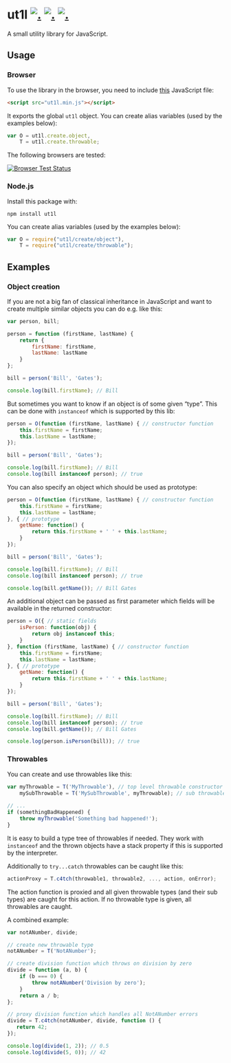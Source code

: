 ut1l [![.](https://badge.fury.io/js/ut1l.png)](http://badge.fury.io/js/ut1l) [![.](https://travis-ci.org/hhelwich/ut1l.png?branch=master)](https://travis-ci.org/hhelwich/ut1l) [![.](https://coveralls.io/repos/hhelwich/ut1l/badge.png?branch=master)](https://coveralls.io/r/hhelwich/ut1l?branch=master)
====

A small utility library for JavaScript.

Usage
-----

### Browser

To use the library in the browser, you need to include [this](https://raw.github.com/hhelwich/ut1l/master/dist/ut1l.min.js) JavaScript file:

```html
<script src="ut1l.min.js"></script>
```

It exports the global `ut1l` object. 
You can create alias variables (used by the examples below):

```javascript
var O = ut1l.create.object,
    T = ut1l.create.throwable;
```

The following browsers are tested:

[![Browser Test Status](https://saucelabs.com/browser-matrix/ut1l.svg)](https://saucelabs.com/u/ut1l)


### Node.js

Install this package with:

```
npm install ut1l
```

You can create alias variables (used by the examples below):

```javascript
var O = require("ut1l/create/object"),
    T = require("ut1l/create/throwable");
```


Examples
--------


### Object creation

If you are not a big fan of classical inheritance in JavaScript and want to create multiple similar objects you can do e.g. like this:

```javascript
var person, bill;

person = function (firstName, lastName) {
    return {
        firstName: firstName,
        lastName: lastName
    }
};

bill = person('Bill', 'Gates');

console.log(bill.firstName); // Bill
```

But sometimes you want to know if an object is of some given “type”. This can be done with `instanceof` which is supported by this lib:

```javascript
person = O(function (firstName, lastName) { // constructor function
    this.firstName = firstName;
    this.lastName = lastName;
});

bill = person('Bill', 'Gates');

console.log(bill.firstName); // Bill
console.log(bill instanceof person); // true
```

You can also specify an object which should be used as prototype:


```javascript
person = O(function (firstName, lastName) { // constructor function
    this.firstName = firstName;
    this.lastName = lastName;
}, { // prototype
    getName: function() {
        return this.firstName + ' ' + this.lastName;
    }
});

bill = person('Bill', 'Gates');

console.log(bill.firstName); // Bill
console.log(bill instanceof person); // true

console.log(bill.getName()); // Bill Gates
```

An additional object can be passed as first parameter which fields will be available in the returned constructor:


```javascript
person = O({ // static fields
    isPerson: function(obj) {
        return obj instanceof this;
    }
}, function (firstName, lastName) { // constructor function
    this.firstName = firstName;
    this.lastName = lastName;
}, { // prototype
    getName: function() {
        return this.firstName + ' ' + this.lastName;
    }
});

bill = person('Bill', 'Gates');

console.log(bill.firstName); // Bill
console.log(bill instanceof person); // true
console.log(bill.getName()); // Bill Gates

console.log(person.isPerson(bill)); // true
```


### Throwables

You can create and use throwables like this:

```javascript
var myThrowable = T('MyThrowable'), // top level throwable constructor
    mySubThrowable = T('MySubThrowable', myThrowable); // sub throwable constructor
    
// ...
if (somethingBadHappened) {
    throw myThrowable('Something bad happened!');
}
```

It is easy to build a type tree of throwables if needed. They work with `instanceof` and the thrown objects have a stack property if this is supported by the interpreter.

Additionally to `try...catch` throwables can be caught like this:

```javascript
actionProxy = T.c4tch(throwable1, throwable2, ..., action, onError); 
```

The action function is proxied and all given throwable types (and their sub types) are caught for this action. If no throwable type is given, all throwables are caught.

A combined example:


```javascript
var notANumber, divide;

// create new throwable type
notANumber = T('NotANumber');

// create division function which throws on division by zero
divide = function (a, b) {
    if (b === 0) {
        throw notANumber('Division by zero');
    }
    return a / b;
};

// proxy division function which handles all NotANumber errors
divide = T.c4tch(notANumber, divide, function () {
   return 42;
});

console.log(divide(1, 2)); // 0.5
console.log(divide(5, 0)); // 42
```
